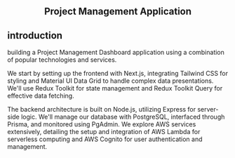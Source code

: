 <div align="center">
  <h2 align="center">Project Management Application</h2>
</div>

## introduction

building a Project Management Dashboard application using a combination of popular technologies and services.

We start by setting up the frontend with Next.js, integrating Tailwind CSS for styling and Material UI Data Grid to handle complex data presentations. We'll use Redux Toolkit for state management and Redux Toolkit Query for effective data fetching.

The backend architecture is built on Node.js, utilizing Express for server-side logic. We'll manage our database with PostgreSQL, interfaced through Prisma, and monitored using PgAdmin. We explore AWS services extensively, detailing the setup and integration of AWS Lambda for serverless computing and AWS Cognito for user authentication and management.
